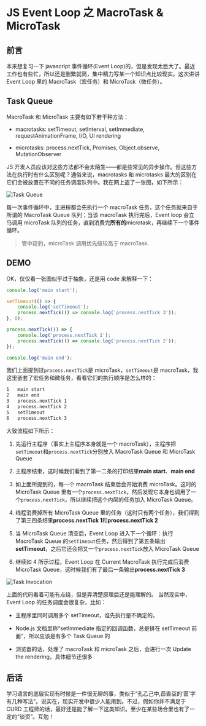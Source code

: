 # JS Event Loop 之 MacroTask & MicroTask

## 前言

本来想复习一下 javascript 事件循环(Event Loop)的，但是发现太巨大了。最近工作也有些忙，所以还是删繁就简，集中精力写某一个知识点比较现实。这次讲讲 Event Loop 里的 MacroTask（宏任务）和 MicroTask（微任务）。

## Task Queue

MacroTask 和 MicroTask 主要有如下若干种方法：

* macrotasks: setTimeout, setInterval, setImmediate, requestAnimationFrame, I/O, UI rendering
  
* microtasks: process.nextTick, Promises, Object.observe, MutationObserver

JS 开发人员应该对这些方法都不会太陌生——都是些常见的异步操作。但这些方法在执行时有什么区别呢？通俗来说，macrotasks 和 microtasks 最大的区别在它们会被放置在不同的任务调度队列中。我在网上盗了一张图，如下所示：

![Task Queue][1]

每一次事件循环中，主进程都会先执行一个 macroTask 任务，这个任务就来自于所谓的 MacroTask Queue 队列；当该 macroTask 执行完后，Event loop 会立马调用 microTask 队列的任务，直到消费完**所有的**microtask，再继续下一个事件循环。

> 管中窥豹，microTask 调用优先级较高于 macroTask.

## DEMO

OK，仅仅看一张图似乎过于抽象，还是用 code 来解释一下：

```javascript
console.log('main start');

setTimeout(() => {
    console.log('setTimeout');
    process.nextTick(() => console.log('process.nextTick 3'));
}, 0);

process.nextTick(() => {
    console.log('process.nextTick 1');
    process.nextTick(() => console.log('process.nextTick 2'));
});

console.log('main end');
```

我们上面提到过`process.nextTick`是 microTask，`setTimeout`是 macroTask，我这里嵌套了宏任务和微任务，看看它们的执行顺序是怎么样的：

```bash
1   main start
2   main end
3   process.nextTick 1
4   process.nextTick 2
5   setTimeout
6   process.nextTick 3
```

大致流程如下所示：

1. 先运行主程序（事实上主程序本身就是一个 macroTask），主程序把`setTimeout`和`process.nextTick`分别放入 MacroTask Queue 和 MicroTask Queue
   
2. 主程序结束，这时候我们看到了第一二条的打印结果**main start**、**main end**
   
3. 如上面所提到的，每一个 macroTask 结束后会开始消费 microTask。这时的 MicroTask Queue 里有一个`process.nextTick`，然后发现它本身也调用了一个`process.nextTick`，所以继续把这个内层的任务加入 MicroTask Queue。
   
4. 线程消费掉所有 MicroTask Queue 里的任务（这时只有两个任务），我们得到了第三四条结果**process.nextTick 1**和**process.nextTick 2**

5. 当 MicroTask Queue 清空后，Event Loop 进入下一个循环：执行 MacroTask Queue 的`setTimeout`任务，然后得到了第五条输出**setTimeout**，之后它还会把又一个`process.nextTick`放入 MicroTask Queue

6. 继续如 4 所示过程，Event Loop 在 Current MacroTask 执行完成后消费 MicroTask Queue，这时候我们有了最后一条输出**process.nextTick 3**

![Task Invocation][2]

上面的代码看着可能有点绕，但是弄清楚原理后还是能理解的。
当然现实中，Event Loop 的任务调度会很复杂，比如：

* 主程序里同时调用多个 setTimeout，谁先执行是不确定的。

* Node.js 文档里称“setImmediate 指定的回调函数，总是排在 setTimeout 前面”，所以应该是有多个 Task Queue 的

* 浏览器的话，处理了 macroTask 和 microTask 之后，会进行一次 Update the rendering，具体细节还很多

## 后话

学习语言的底层实现有时候是一件很无聊的事，类似于“孔乙己中,茴香豆的‘茴’字有几种写法”。说实在，现实开发中很少人能用到。不过，假如你并不满足于 CURD 工程师的话，最好还是能了解一下这类知识。至少在某些场合里也有了一定的“谈资”。互勉！

[1]: https://upload-images.jianshu.io/upload_images/14368237-da841b8c2d5af5aa.jpg?imageMogr2/auto-orient/strip%7CimageView2/2/w/1240
[2]: https://upload-images.jianshu.io/upload_images/14368237-7f830747fc7f5358.png?imageMogr2/auto-orient/strip%7CimageView2/2/w/1240